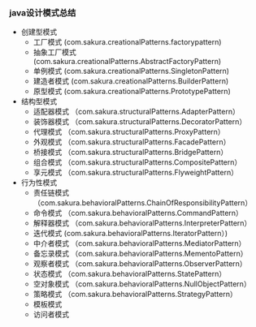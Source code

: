 ### java设计模式总结

- 创建型模式
    - 工厂模式 (com.sakura.creationalPatterns.factorypattern)
    - 抽象工厂模式 (com.sakura.creationalPatterns.AbstractFactoryPattern)
    - 单例模式 (com.sakura.creationalPatterns.SingletonPattern)
    - 建造者模式 (com.sakura.creationalPatterns.BuilderPattern)
    - 原型模式 (com.sakura.creationalPatterns.PrototypePattern)
- 结构型模式
    - 适配器模式 （com.sakura.structuralPatterns.AdapterPattern）
    - 装饰器模式 （com.sakura.structuralPatterns.DecoratorPattern）
    - 代理模式 （com.sakura.structuralPatterns.ProxyPattern）
    - 外观模式 （com.sakura.structuralPatterns.FacadePattern）
    - 桥接模式 （com.sakura.structuralPatterns.BridgePattern）
    - 组合模式 （com.sakura.structuralPatterns.CompositePattern）
    - 享元模式 （com.sakura.structuralPatterns.FlyweightPattern）
- 行为性模式
    - 责任链模式 （com.sakura.behavioralPatterns.ChainOfResponsibilityPattern）
    - 命令模式 （com.sakura.behavioralPatterns.CommandPattern）
    - 解释器模式 （com.sakura.behavioralPatterns.InterpreterPattern）
    - 迭代模式 (com.sakura.behavioralPatterns.IteratorPattern）)
    - 中介者模式 （com.sakura.behavioralPatterns.MediatorPattern）
    - 备忘录模式 （com.sakura.behavioralPatterns.MementoPattern）
    - 观察者模式 （com.sakura.behavioralPatterns.ObserverPattern）
    - 状态模式 （com.sakura.behavioralPatterns.StatePattern）
    - 空对象模式 （com.sakura.behavioralPatterns.NullObjectPattern）
    - 策略模式 （com.sakura.behavioralPatterns.StrategyPattern）
    - 模板模式
    - 访问者模式
    

